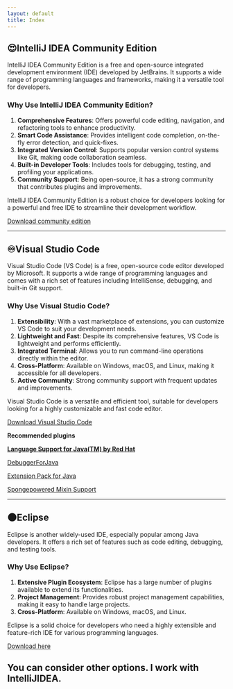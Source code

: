 ```yaml
---
layout: default
title: Index
---
```


## 😍IntelliJ IDEA Community Edition

IntelliJ IDEA Community Edition is a free and open-source integrated development environment (IDE) developed by JetBrains. It supports a wide range of programming languages and frameworks, making it a versatile tool for developers.

### Why Use IntelliJ IDEA Community Edition?

1. **Comprehensive Features**: Offers powerful code editing, navigation, and refactoring tools to enhance productivity.
2. **Smart Code Assistance**: Provides intelligent code completion, on-the-fly error detection, and quick-fixes.
3. **Integrated Version Control**: Supports popular version control systems like Git, making code collaboration seamless.
4. **Built-in Developer Tools**: Includes tools for debugging, testing, and profiling your applications.
5. **Community Support**: Being open-source, it has a strong community that contributes plugins and improvements.

IntelliJ IDEA Community Edition is a robust choice for developers looking for a powerful and free IDE to streamline their development workflow.

[Download community edition](https://www.jetbrains.com/es-es/idea/download/?section=windows#:~:text=es%20totalmente%20gratis-,IntelliJ%20IDEA%20Community%20Edition,-El%20IDE%20para)

---

## ♾️Visual Studio Code

Visual Studio Code (VS Code) is a free, open-source code editor developed by Microsoft. It supports a wide range of programming languages and comes with a rich set of features including IntelliSense, debugging, and built-in Git support.

### Why Use Visual Studio Code?

1. **Extensibility**: With a vast marketplace of extensions, you can customize VS Code to suit your development needs.
2. **Lightweight and Fast**: Despite its comprehensive features, VS Code is lightweight and performs efficiently.
3. **Integrated Terminal**: Allows you to run command-line operations directly within the editor.
4. **Cross-Platform**: Available on Windows, macOS, and Linux, making it accessible for all developers.
5. **Active Community**: Strong community support with frequent updates and improvements.

Visual Studio Code is a versatile and efficient tool, suitable for developers looking for a highly customizable and fast code editor.

[Download Visual Studio Code](https://code.visualstudio.com)

**Recommended plugins**

[**Language Support for Java(TM) by Red Hat**](https://marketplace.visualstudio.com/items?itemName=redhat.java)

[DebuggerForJava](https://marketplace.visualstudio.com/items?itemName=vscjava.vscode-java-debug)

[Extension Pack for Java](https://marketplace.visualstudio.com/items?itemName=vscjava.vscode-java-pack)

[Spongepowered Mixin Support](https://marketplace.visualstudio.com/items?itemName=enbrain.vscode-spongepowered-mixin)

---

## 🌑Eclipse

Eclipse is another widely-used IDE, especially popular among Java developers. It offers a rich set of features such as code editing, debugging, and testing tools.

### Why Use Eclipse?

1. **Extensive Plugin Ecosystem**: Eclipse has a large number of plugins available to extend its functionalities.
2. **Project Management**: Provides robust project management capabilities, making it easy to handle large projects.
3. **Cross-Platform**: Available on Windows, macOS, and Linux.

Eclipse is a solid choice for developers who need a highly extensible and feature-rich IDE for various programming languages.

[Download here](https://www.eclipse.org/downloads/)

## You can consider other options. I work with IntelliJIDEA.